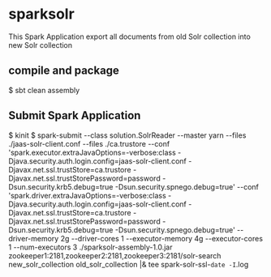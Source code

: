 # sparksolr
This Spark Application export all documents from old Solr collection into new Solr collection

## compile and package
$ sbt clean assembly

## Submit Spark Application
$ kinit
$ spark-submit --class solution.SolrReader --master yarn --files ./jaas-solr-client.conf --files ./ca.trustore --conf 'spark.executor.extraJavaOptions=-verbose:class -Djava.security.auth.login.config=jaas-solr-client.conf -Djavax.net.ssl.trustStore=ca.trustore -Djavax.net.ssl.trustStorePassword=password -Dsun.security.krb5.debug=true -Dsun.security.spnego.debug=true' --conf 'spark.driver.extraJavaOptions=-verbose:class -Djava.security.auth.login.config=jaas-solr-client.conf -Djavax.net.ssl.trustStore=ca.trustore -Djavax.net.ssl.trustStorePassword=password -Dsun.security.krb5.debug=true -Dsun.security.spnego.debug=true' --driver-memory 2g --driver-cores 1 --executor-memory 4g --executor-cores 1 --num-executors 3 ./sparksolr-assembly-1.0.jar zookeeper1:2181,zookeeper2:2181,zookeeper3:2181/solr-search new_solr_collection old_solr_collection |& tee spark-solr-ssl-`date -I`.log

